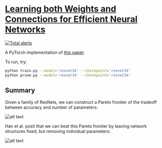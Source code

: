 # [Learning both Weights and Connections for Efficient Neural Networks](https://arxiv.org/abs/1506.02626)

[![Total alerts](https://img.shields.io/lgtm/alerts/g/jack-willturner/DeepCompression-PyTorch.svg?logo=lgtm&logoWidth=18)](https://lgtm.com/projects/g/jack-willturner/DeepCompression-PyTorch/alerts/)

A PyTorch implementation of [this paper](https://arxiv.org/abs/1506.02626).

To run, try:
```bash
python train.py --model='resnet34' --checkpoint='resnet34'
python prune.py --model='resnet34' --checkpoint='resnet34'
```

## Summary

Given a family of ResNets, we can construct a Pareto frontier of the tradeoff between accuracy and number of parameters:

![alt text](./resources/resnets.png)

Han et al. posit that we can beat this Pareto frontier by leaving network structures fixed, but removing individual parameters:

![alt text](./resources/pareto.png)
